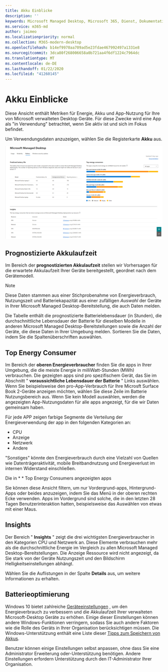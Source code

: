 ```yaml
---
title: Akku Einblicke
description: ''
keywords: Microsoft Managed Desktop, Microsoft 365, Dienst, Dokumentation
ms.service: m365-md
author: jaimeo
ms.localizationpriority: normal
ms.collection: M365-modern-desktop
ms.openlocfilehash: b14ef9970aa709ad5e23fdae467992497a1331e8
ms.sourcegitcommit: 3dca80f268006658a0b721aa4f6df1224c7964dc
ms.translationtype: MT
ms.contentlocale: de-DE
ms.lasthandoff: 01/22/2020
ms.locfileid: "41260145"
---
```

# <a name="battery-insights"></a>Akku Einblicke
Diese Ansicht enthält Metriken für Energie, Akku und App-Nutzung für Ihre von Microsoft verwalteten Desktop Geräte. Für diese Zwecke wird eine App als "in Verwendung" betrachtet, wenn Sie aktiv ist und sich im Fokus befindet.

Um Verwendungsdaten anzuzeigen, wählen Sie die Registerkarte **Akku** aus.

![Batteriebereich: prognostizierte Batterielebensdauer pro Gerätemodell oben links, Top Energy Consumers (by APP) in der oberen rechten Ecke, Insights-Tabelle auf der unteren Seite. Link zur Dokumentation in der oberen rechten Ecke.](images/insights_battery.png)

## <a name="predicted-battery-life"></a>Prognostizierte Akkulaufzeit

Im Bereich der **prognostizierten Akkulaufzeit** stellen wir Vorhersagen für die erwartete Akkulaufzeit Ihrer Geräte bereitgestellt, geordnet nach dem Gerätemodell.

> [!NOTE]
> Diese Daten stammen aus einer Stichprobenahme von Energieverbrauch, Nutzungszeit und Batteriekapazität aus einer zufälligen <em>Auswahl</em> der Geräte in Ihrer Microsoft Managed Desktop-Bereitstellung, die auch Daten melden.

Die Tabelle enthält die prognostizierte Batterielebensdauer (in Stunden), die durchschnittliche Lebensdauer der Batterie für dieselben Modelle in anderen Microsoft Managed Desktop-Bereitstellungen sowie die Anzahl der Geräte, die diese Daten in Ihrer Umgebung melden. Sortieren Sie die Daten, indem Sie die Spaltenüberschriften auswählen.



## <a name="top-energy-consumers"></a>Top Energy Consumer

Im Bereich der **oberen Energieverbraucher** finden Sie die apps in Ihrer Umgebung, die die meiste Energie in milliWatt-Stunden (MWh) verbrauchen. Die gezeigten apps sind pro spezifischem Gerät, das Sie im Abschnitt " **voraussichtliche Lebensdauer der Batterie** " Links auswählen. Wenn Sie beispielsweise den pro-App-Verbrauch für Ihre Microsft Surface Book 2-Geräte anzeigen möchten, wählen Sie diese Zeile im Batterie Nutzungsbereich aus. Wenn Sie kein Modell auswählen, werden die angezeigten App-Nutzungsdaten für alle apps angezeigt, für die wir Daten gemeinsam haben.

 Für jede APP zeigen farbige Segmente die Verteilung der Energieverwendung der app in den folgenden Kategorien an:

- CPU
- Anzeige
- Netzwerk
- Andere

"Sonstiges" könnte den Energieverbrauch durch eine Vielzahl von Quellen wie Datenträgeraktivität, mobile Breitbandnutzung und Energieverlust im internen Widerstand einschließen. 

Die in * * Top Energy Consumers angezeigten apps

Sie können diese Ansicht filtern, um nur Vordergrund-apps, Hintergrund-Apps oder beides anzuzeigen, indem Sie das Menü in der oberen rechten Ecke verwenden. Apps im Vordergrund sind solche, die in den letzten 28 Tagen Benutzerinteraktion hatten, beispielsweise das Auswählen von etwas mit einer Maus.

## <a name="insights"></a>Insights

Der Bereich " **Insights** " zeigt die drei wichtigsten Energieverbraucher in den Kategorien CPU und Netzwerk an. Diese Elemente verbrauchen mehr als die durchschnittliche Energie im Vergleich zu allen Microsoft Managed Desktop-Bereitstellungen. Die Anzeige Ressource wird nicht angezeigt, da Sie stark von der Geräte Nutzungszeit und den Bildschirm Helligkeitseinstellungen abhängt. 

Wählen Sie die Auflistungen in der Spalte **Details** aus, um weitere Informationen zu erhalten.

## <a name="battery-optimization"></a>Batterieoptimierung

Windows 10 bietet zahlreiche [Geräteeinstellungen](https://support.microsoft.com/help/20443/windows-10-battery-saving-tips) , um den Energieverbrauch zu verbessern und die Akkulaufzeit Ihrer verwalteten Microsoft-Desktop Geräte zu erhöhen. Einige dieser Einstellungen können andere Windows-Funktionen verringern, sodass Sie auch andere Faktoren wie die Rolle des Geräts in Ihrer Organisation berücksichtigen müssen. Die Windows-Unterstützung enthält eine Liste dieser [Tipps zum Speichern von Akkus](https://support.microsoft.com/help/20443/windows-10-battery-saving-tips).

Benutzer können einige Einstellungen selbst anpassen, ohne dass Sie eine Administrator Erweiterung oder-Unterstützung benötigen. Andere Einstellungen erfordern Unterstützung durch den IT-Administrator Ihrer Organisation.
